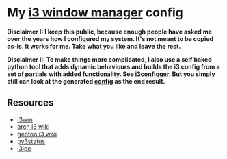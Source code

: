 # My [i3 window manager](https://i3wm.org/) config

**Disclaimer I: I keep this public, because enough people have asked me over the years how I configured my system. It's not meant to be copied as-is. It works for me. Take what you like and leave the rest.**

**Disclaimer II: To make things more complicated, I also use a self baked python tool that adds dynamic behaviours and builds the i3 config from a set of partials with added functionality. See [i3configger](https://github.com/obestwalter/i3configger). But you simply still can look at the generated [config](config) as the end result.**

## Resources

* [i3wm](https://i3wm.org/)
* [arch i3 wiki](https://wiki.archlinux.org/title/I3)
* [gentoo i3 wiki](https://wiki.gentoo.org/wiki/I3)
* [py3status](https://pypi.org/project/py3status/)
* [i3ipc](https://pypi.org/project/i3ipc/)